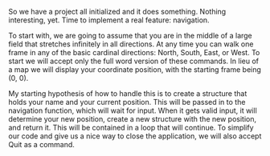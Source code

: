 So we have a project all initialized and it does something. Nothing interesting, yet. Time to implement a real feature: navigation.

To start with, we are going to assume that you are in the middle of a large field that stretches infinitely in all directions. At any time you can walk one frame in any of the basic cardinal directions: North, South, East, or West. To start we will accept only the full word version of these commands. In lieu of a map we will display your coordinate position, with the starting frame being (0, 0).

My starting hypothesis of how to handle this is to create a structure that holds your name and your current position. This will be passed in to the navigation function, which will wait for input. When it gets valid input, it will determine your new position, create a new structure with the new position, and return it. This will be contained in a loop that will continue. To simplify our code and give us a nice way to close the application, we will also accept Quit as a command.